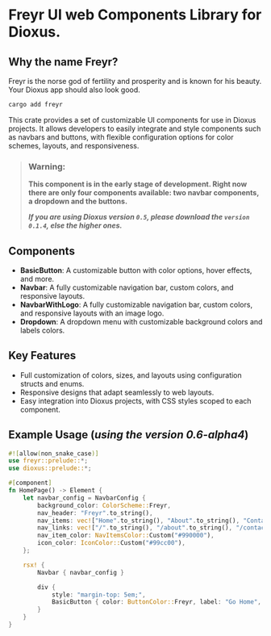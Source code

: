  # Freyr UI web Components Library for Dioxus.

 ## Why the name Freyr?

Freyr is the norse god of fertility and prosperity and is known for his beauty. Your Dioxus app should also look good.

```bash
cargo add freyr
```

 This crate provides a set of customizable UI components for use in Dioxus projects.
 It allows developers to easily integrate and style components such as navbars and buttons,
 with flexible configuration options for color schemes, layouts, and responsiveness.

 > ### **Warning:**
 > **This component is in the early stage of development. Right now there are only four components available: two navbar components, a dropdown and the buttons.**
> 
> **_If you are using Dioxus version ```0.5```, please download the ```version 0.1.4```, else the higher ones._**

 ## Components

 - **BasicButton**: A customizable button with color options, hover effects, and more.
 - **Navbar**: A fully customizable navigation bar, custom colors, and responsive layouts.
 - **NavbarWithLogo**: A fully customizable navigation bar, custom colors, and responsive layouts with an image logo.
 - **Dropdown**: A dropdown menu with customizable background colors and labels colors.

 ## Key Features
 - Full customization of colors, sizes, and layouts using configuration structs and enums.
 - Responsive designs that adapt seamlessly to web layouts.
 - Easy integration into Dioxus projects, with CSS styles scoped to each component.

 ## Example Usage (_using the version 0.6-alpha4_)

 ```rust
 #![allow(non_snake_case)]
 use freyr::prelude::*;
 use dioxus::prelude::*;

 #[component]
 fn HomePage() -> Element {
     let navbar_config = NavbarConfig {
         background_color: ColorScheme::Freyr, 
         nav_header: "Freyr".to_string(),
         nav_items: vec!["Home".to_string(), "About".to_string(), "Contact".to_string()],
         nav_links: vec!["/".to_string(), "/about".to_string(), "/contact".to_string()],
         nav_item_color: NavItemsColor::Custom("#990000"),
         icon_color: IconColor::Custom("#99cc00"),
     };

     rsx! {
         Navbar { navbar_config }

         div {
             style: "margin-top: 5em;",
             BasicButton { color: ButtonColor::Freyr, label: "Go Home", link: ButtonUrl { url: "/".to_string() } }
         }
     }
 }
 ```
